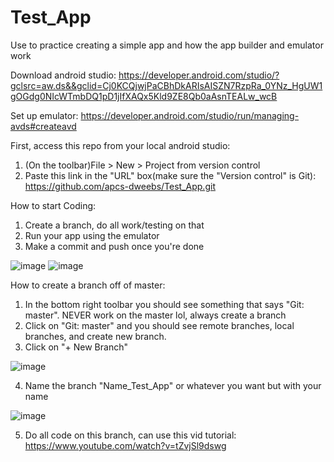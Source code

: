 # Test_App
Use to practice creating a simple app and how the app builder and emulator work

Download android studio: https://developer.android.com/studio/?gclsrc=aw.ds&&gclid=Cj0KCQjwjPaCBhDkARIsAISZN7RzpRa_0YNz_HgUW1gOGdg0NIcWTmbDQ1pD1jIfXAQx5Kld9ZE8Qb0aAsnTEALw_wcB

Set up emulator: https://developer.android.com/studio/run/managing-avds#createavd

First, access this repo from your local android studio:
1. (On the toolbar)File > New > Project from version control
2. Paste this link in the "URL" box(make sure the "Version control" is Git): https://github.com/apcs-dweebs/Test_App.git

How to start Coding:
1. Create a branch, do all work/testing on that
2. Run your app using the emulator
3. Make a commit and push once you're done

![image](https://user-images.githubusercontent.com/51178331/112691252-69990d80-8e53-11eb-8acf-b2bb17f23119.png)
![image](https://user-images.githubusercontent.com/51178331/112691277-7453a280-8e53-11eb-897b-2ae6658215af.png)


How to create a branch off of master:
1. In the bottom right toolbar you should see something that says "Git: master". NEVER work on the master lol, always create a branch
2. Click on "Git: master" and you should see remote branches, local branches, and create new branch.
3. Click on "+ New Branch"

![image](https://user-images.githubusercontent.com/51178331/112691067-20e15480-8e53-11eb-8483-1663e497f439.png)

4. Name the branch "Name_Test_App" or whatever you want but with your name 

![image](https://user-images.githubusercontent.com/51178331/112691163-45d5c780-8e53-11eb-86c7-f71e2dbb0911.png)

5. Do all code on this branch, can use this vid tutorial: https://www.youtube.com/watch?v=tZvjSl9dswg


